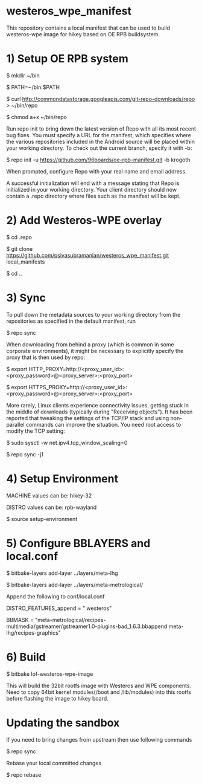 # westeros_wpe_manifest
This repository contains a local manifest that can be used to build westeros-wpe image for hikey based on OE RPB buildsystem.

# 1) Setup OE RPB system

$ mkdir ~/bin

$ PATH=~/bin:$PATH

$ curl http://commondatastorage.googleapis.com/git-repo-downloads/repo > ~/bin/repo

$ chmod a+x ~/bin/repo

Run repo init to bring down the latest version of Repo with all its most recent bug fixes. You must specify a URL for the manifest, which specifies where the various repositories included in the Android source will be placed within your working directory. To check out the current branch, specify it with -b:

$ repo init -u https://github.com/96boards/oe-rpb-manifest.git -b krogoth

When prompted, configure Repo with your real name and email address.

A successful initialization will end with a message stating that Repo is initialized in your working directory. Your client directory should now contain a .repo directory where files such as the manifest will be kept.

# 2) Add Westeros-WPE overlay

$ cd .repo

$ git clone https://github.com/psivasubramanian/westeros_wpe_manifest.git local_manifests

$  cd ..

# 3) Sync
To pull down the metadata sources to your working directory from the repositories as specified in the default manifest, run

$ repo sync

When downloading from behind a proxy (which is common in some corporate environments), it might be necessary to explicitly specify the proxy that is then used by repo:

$ export HTTP_PROXY=http://<proxy_user_id>:<proxy_password>@<proxy_server>:<proxy_port>

$ export HTTPS_PROXY=http://<proxy_user_id>:<proxy_password>@<proxy_server>:<proxy_port>

More rarely, Linux clients experience connectivity issues, getting stuck in the middle of downloads (typically during "Receiving objects"). It has been reported that tweaking the settings of the TCP/IP stack and using non-parallel commands can improve the situation. You need root access to modify the TCP setting:

$ sudo sysctl -w net.ipv4.tcp_window_scaling=0

$ repo sync -j1

# 4) Setup Environment

MACHINE values can be:
hikey-32

DISTRO values can be:
rpb-wayland

$ source setup-environment

# 5) Configure BBLAYERS and local.conf

$ bitbake-layers add-layer ../layers/meta-lhg

$ bitbake-layers add-layer ../layers/meta-metrological/

Append the following to conf/local.conf

DISTRO_FEATURES_append = " westeros"

BBMASK = "meta-metrological/recipes-multimedia/gstreamer/gstreamer1.0-plugins-bad_1.6.3.bbappend meta-lhg/recipes-graphics"

# 6) Build

$ bitbake lof-westeros-wpe-image

This will build the 32bit rootfs image with Westeros and WPE components. Need to copy 64bit kernel modules(/boot and /lib/modules) into this rootfs before flashing the image to hikey board.

# Updating the sandbox

If you need to bring changes from upstream then use following commands

$ repo sync

Rebase your local committed changes

$ repo rebase
